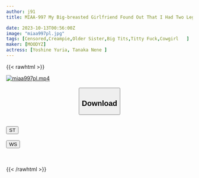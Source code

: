 ```yaml
---
author: j91
title: MIAA-997 My Big-breasted Girlfriend Found Out That I Had Two Legs...I Was Forced To Cum Inside Her As She Fought For Her Plump Body And Pressed Her Jealous Dirty Words. Nene Tanaka Yuria Yoshine

date: 2023-10-13T00:56:00Z
image: "miaa997pl.jpg"
tags: [Censored,Creampie,Older Sister,Big Tits,Titty Fuck,Cowgirl	]
maker: [MOODYZ]
actress: [Yoshine Yuria, Tanaka Nene ]
---
```



{{< rawhtml >}}

<div class="video" data-videoid="3GwwZyvXK3c203">
    <a href="javascript:;">
        <img src="https://my.j91.asia/posts/miaa997pl/miaa997pl.jpg" width="WIDTH" height="HEIGHT" alt="miaa997pl.mp4" loading="lazy">
    </a>
</div>

<script type="text/javascript" src="https://j91.asia/asset/on-demand-st.js"></script>

<br>
  <link rel="stylesheet" href="https://j91.asia/asset/bs5.css">
  
  <center>
  <button class="btn btn-primary" type="button" data-bs-toggle="collapse" data-bs-target=".multi-collapse" aria-expanded="false" aria-controls="multiCollapseExample1 multiCollapseExample2"><h2>Download</h2></button></center>
</p>
<div class="row">
  <div class="col">
    <div class="collapse multi-collapse" id="multiCollapseExample1">
      <div class="card card-body">
	      	      <br>
<div class="buttons">  
<a href="https://streamtape.to/v/3GwwZyvXK3c203"><button class="btn-hover color-3"><i class="fa fa-download"></i> ST</button></a></div>
    </div>
  </div>
</div>
  <div class="col">
    <div class="collapse multi-collapse" id="multiCollapseExample2">
      <div class="card card-body">
	      <br>
<div class="buttons">
    <a href="https://wolfstream.tv/pli98xgti3fw"><button class="btn-hover color-9"><i class="fa fa-download"></i> WS</button></a></div>
<br><br>
      </div>
    </div>
  </div>
</div>

{{< /rawhtml >}}
